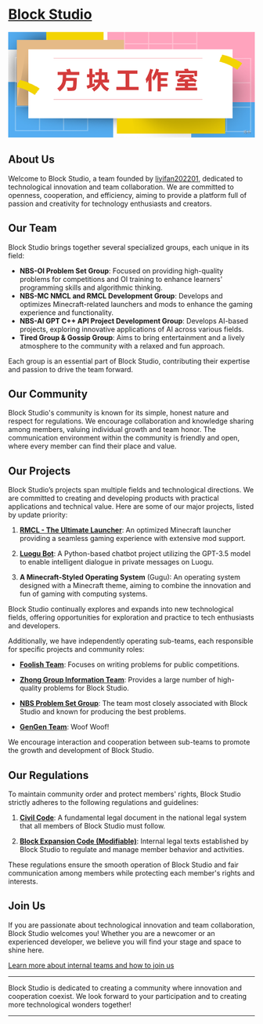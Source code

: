 
# [Block Studio](https://oi-liyifan202201.github.io/nbs/)

![qnboiw5v.png](qnboiw5v.png)

## About Us

Welcome to Block Studio, a team founded by [liyifan202201](https://www.luogu.com.cn/user/661094), dedicated to technological innovation and team collaboration. We are committed to openness, cooperation, and efficiency, aiming to provide a platform full of passion and creativity for technology enthusiasts and creators.

## Our Team

Block Studio brings together several specialized groups, each unique in its field:

- **NBS-OI Problem Set Group**: Focused on providing high-quality problems for competitions and OI training to enhance learners' programming skills and algorithmic thinking.
- **NBS-MC NMCL and RMCL Development Group**: Develops and optimizes Minecraft-related launchers and mods to enhance the gaming experience and functionality.
- **NBS-AI GPT C++ API Project Development Group**: Develops AI-based projects, exploring innovative applications of AI across various fields.
- **Tired Group & Gossip Group**: Aims to bring entertainment and a lively atmosphere to the community with a relaxed and fun approach.

Each group is an essential part of Block Studio, contributing their expertise and passion to drive the team forward.

## Our Community

Block Studio's community is known for its simple, honest nature and respect for regulations. We encourage collaboration and knowledge sharing among members, valuing individual growth and team honor. The communication environment within the community is friendly and open, where every member can find their place and value.

## Our Projects

Block Studio’s projects span multiple fields and technological directions. We are committed to creating and developing products with practical applications and technical value. Here are some of our major projects, listed by update priority:

1. **[RMCL - The Ultimate Launcher](https://github.com/Github-liyifan202201/RMCL)**: An optimized Minecraft launcher providing a seamless gaming experience with extensive mod support.

2. **[Luogu Bot](https://github.com/Github-liyifan202201/Luogu-Bot-GPT)**: A Python-based chatbot project utilizing the GPT-3.5 model to enable intelligent dialogue in private messages on Luogu.

4. **A Minecraft-Styled Operating System** (Gugu): An operating system designed with a Minecraft theme, aiming to combine the innovation and fun of gaming with computing systems.

Block Studio continually explores and expands into new technological fields, offering opportunities for exploration and practice to tech enthusiasts and developers.

Additionally, we have independently operating sub-teams, each responsible for specific projects and community roles:

- **[Foolish Team](https://www.luogu.com.cn/team/79904)**: Focuses on writing problems for public competitions.
  
- **[Zhong Group Information Team](https://www.luogu.com.cn/team/63637)**: Provides a large number of high-quality problems for Block Studio.
  
- **[NBS Problem Set Group](https://www.luogu.com.cn/team/84482#main)**: The team most closely associated with Block Studio and known for producing the best problems.

- **[GenGen Team](GenGen)**: Woof Woof!

We encourage interaction and cooperation between sub-teams to promote the growth and development of Block Studio.

## Our Regulations

To maintain community order and protect members' rights, Block Studio strictly adheres to the following regulations and guidelines:

1. **[Civil Code](http://www.npc.gov.cn/c2/c30834/202006/t20200602_306457.html)**: A fundamental legal document in the national legal system that all members of Block Studio must follow.
   
2. **[Block Expansion Code (Modifiable)](https://note.ms/nbsrule)**: Internal legal texts established by Block Studio to regulate and manage member behavior and activities.

These regulations ensure the smooth operation of Block Studio and fair communication among members while protecting each member's rights and interests.

## Join Us

If you are passionate about technological innovation and team collaboration, Block Studio welcomes you! Whether you are a newcomer or an experienced developer, we believe you will find your stage and space to shine here.

[Learn more about internal teams and how to join us](https://www.luogu.com.cn/team/79310)

---

Block Studio is dedicated to creating a community where innovation and cooperation coexist. We look forward to your participation and to creating more technological wonders together!

---
